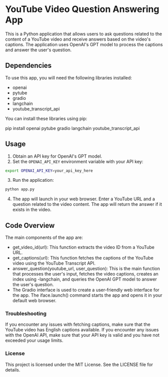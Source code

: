 # YouTube Video Question Answering App

This is a Python application that allows users to ask questions related to the content of a YouTube video and receive answers based on the video's captions. The application uses OpenAI's GPT model to process the captions and answer the user's question.

## Dependencies

To use this app, you will need the following libraries installed:

- openai
- pytube
- gradio
- langchain
- youtube_transcript_api

You can install these libraries using pip:

pip install openai pytube gradio langchain youtube_transcript_api


## Usage

1. Obtain an API key for OpenAI's GPT model.
2. Set the `OPENAI_API_KEY` environment variable with your API key:

```bash
export OPENAI_API_KEY=your_api_key_here
```
3. Run the application:
```bash
python app.py
```


4. The app will launch in your web browser. Enter a YouTube URL and a question related to the video content. The app will return the answer if it exists in the video.


## Code Overview
The main components of the app are:

- get_video_id(url): This function extracts the video ID from a YouTube URL.
- get_captions(url): This function fetches the captions of the YouTube video using the YouTube Transcript API.
- answer_question(youtube_url, user_question): This is the main function that processes the user's input, fetches the video captions, creates an index using -langchain, and queries the OpenAI GPT model to answer the user's question.
- The Gradio interface is used to create a user-friendly web interface for the app. The iface.launch() command starts the app and opens it in your default web browser.

### Troubleshooting
If you encounter any issues with fetching captions, make sure that the YouTube video has English captions available. If you encounter any issues with the OpenAI API, make sure that your API key is valid and you have not exceeded your usage limits.

### License
This project is licensed under the MIT License. See the LICENSE file for details.

